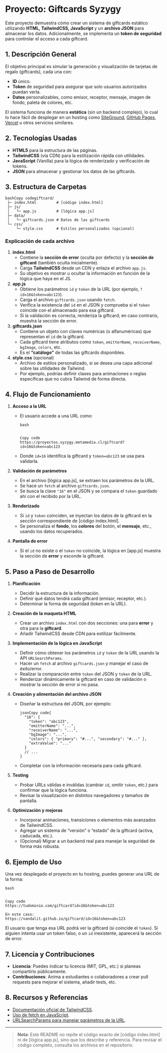 # Proyecto: Giftcards Syzygy

Este proyecto demuestra cómo crear un sistema de giftcards estático utilizando **HTML, TailwindCSS, JavaScript** y un **archivo JSON** para almacenar los datos. Adicionalmente, se implementa un **token de seguridad** para controlar el acceso a cada giftcard.

## 1. Descripción General

El objetivo principal es simular la generación y visualización de tarjetas de regalo (giftcards), cada una con:

- **ID** único.
- **Token** de seguridad para asegurar que solo usuarios autorizados puedan verla.
- **Datos** personalizables, como emisor, receptor, mensaje, imagen de fondo, paleta de colores, etc.

El sistema funciona de manera **estática** (sin un backend complejo), lo cual lo hace fácil de desplegar en un hosting como [SiteGround](https://www.siteground.com/), [GitHub Pages](https://pages.github.com/), [Vercel](https://vercel.com/) u otros servicios similares.

## 2. Tecnologías Usadas

- **HTML5** para la estructura de las páginas.
- **TailwindCSS** (vía CDN) para la estilización rápida con utilidades.
- **JavaScript** (Vanilla) para la lógica de renderizado y verificación de tokens.
- **JSON** para almacenar y gestionar los datos de las giftcards.

## 3. Estructura de Carpetas

```
bashCopy codegiftcard/
 ├─ index.html         # [código index.html]
 ├─ js/
 │   └─ app.js         # [lógica app.js]
 ├─ data/
 │   └─ giftcards.json # Datos de las giftcards
 └─ css/
     └─ style.css      # Estilos personalizados (opcional)
```

### Explicación de cada archivo

1. **index.html**
   - Contiene la **sección de error** (oculta por defecto) y la **sección de giftcard** (también oculta inicialmente).
   - Carga **TailwindCSS** desde un CDN y enlaza el archivo `app.js`.
   - Su objetivo es mostrar u ocultar la información en función de la lógica que haya en el JS.
2. **app.js**
   - Obtiene los parámetros `id` y `token` de la URL (por ejemplo, `?id=16&token=abc123`).
   - Carga el archivo `giftcards.json` usando `fetch`.
   - Verifica la existencia del `id` en el JSON y comprueba si el `token` coincide con el almacenado para esa giftcard.
   - Si la validación es correcta, renderiza la giftcard; en caso contrario, muestra la sección de error.
3. **giftcards.json**
   - Contiene un objeto con claves numéricas (o alfanuméricas) que representan el `id` de la giftcard.
   - Cada giftcard tiene atributos como `token`, `emitterName`, `receiverName`, `bgImage`, `colors`, etc.
   - Es el **“catálogo”** de todas las giftcards disponibles.
4. **style.css** (opcional)
   - Archivo de estilos personalizado, si se desea una capa adicional sobre las utilidades de Tailwind.
   - Por ejemplo, podrías definir clases para animaciones o reglas específicas que no cubra Tailwind de forma directa.

## 4. Flujo de Funcionamiento

1. **Acceso a la URL**

   - El usuario accede a una URL como:

     ```
     bash
     
     
     Copy code
     https://proyectos.syzygy.metamedia.cl/giftcard?id=16&token=abc123
     ```

   - Donde `id=16` identifica la giftcard y `token=abc123` se usa para validarla.

2. **Validación de parámetros**

   - En el archivo [lógica app.js], se extraen los parámetros de la URL.
   - Se hace un `fetch` al archivo `giftcards.json`.
   - Se busca la clave `"16"` en el JSON y se compara el `token` guardado ahí con el recibido por la URL.

3. **Renderizado**

   - Si `id` y `token` coinciden, se inyectan los datos de la giftcard en la sección correspondiente de [código index.html].
   - Se personaliza el **fondo**, los **colores** del botón, el **mensaje**, etc., usando los datos recuperados.

4. **Pantalla de error**

   - Si el `id` no existe o el `token` no coincide, la lógica en [app.js] muestra la sección de **error** y esconde la giftcard.

## 5. Paso a Paso de Desarrollo

1. **Planificación**

   - Decidir la estructura de la información.
   - Definir qué datos tendrá cada giftcard (emisor, receptor, etc.).
   - Determinar la forma de seguridad (token en la URL).

2. **Creación de la maqueta HTML**

   - Crear un archivo `index.html` con dos secciones: una para **error** y otra para la **giftcard**.
   - Añadir TailwindCSS desde CDN para estilizar fácilmente.

3. **Implementación de la lógica en JavaScript**

   - Definir cómo obtener los parámetros `id` y `token` de la URL usando la API `URLSearchParams`.
   - Hacer un `fetch` al archivo `giftcards.json` y manejar el caso de éxito/error.
   - Realizar la comparación entre `token` del JSON y `token` de la URL.
   - Renderizar dinámicamente la giftcard en caso de validación o mostrar la sección de error si no pasa.

4. **Creación y alimentación del archivo JSON**

   - Diseñar la estructura del JSON, por ejemplo:

     ```
     jsonCopy code{
       "16": {
         "token": "abc123",
         "emitterName": "...",
         "receiverName": "...",
         "bgImage": "...",
         "colors": { "primary": "#...", "secondary": "#..." },
         "extraValue": "..."
       }
       // ...
     }
     ```

   - Completar con la información necesaria para cada giftcard.

5. **Testing**

   - Probar URLs válidas e inválidas (cambiar `id`, omitir `token`, etc.) para confirmar que la lógica funciona.
   - Revisar la visualización en distintos navegadores y tamaños de pantalla.

6. **Optimización y mejoras**

   - Incorporar animaciones, transiciones o elementos más avanzados de TailwindCSS.
   - Agregar un sistema de “versión” o “estado” de la giftcard (activa, caducada, etc.).
   - (Opcional) Migrar a un backend real para manejar la seguridad de forma más robusta.

## 6. Ejemplo de Uso

Una vez desplegado el proyecto en tu hosting, puedes generar una URL de la forma:

```
bash


Copy code
https://tudominio.com/giftcard?id=16&token=abc123

En este caso:
https://vandalit.github.io/giftcard/id=16&token=abc123
```

El usuario que tenga esa URL podrá ver la giftcard (si coincide el `token`).
Si alguien intenta usar un token falso, o un `id` inexistente, aparecerá la sección de error.

## 7. Licencia y Contribuciones

- **Licencia**: Puedes indicar tu licencia (MIT, GPL, etc.) si planeas compartirlo públicamente.
- **Contribuciones**: Anima a estudiantes o colaboradores a crear pull requests para mejorar el sistema, añadir tests, etc.

## 8. Recursos y Referencias

- [Documentación oficial de TailwindCSS](https://tailwindcss.com/docs).
- [Uso de fetch en JavaScript](https://developer.mozilla.org/es/docs/Web/API/Fetch_API/Using_Fetch).
- [URLSearchParams para manejar parámetros de la URL](https://developer.mozilla.org/es/docs/Web/API/URLSearchParams).

------

> **Nota**: Este README no repite el código exacto de [código index.html] ni de [lógica app.js], sino que los describe y referencia. Para revisar el código completo, consulta los archivos en el repositorio.